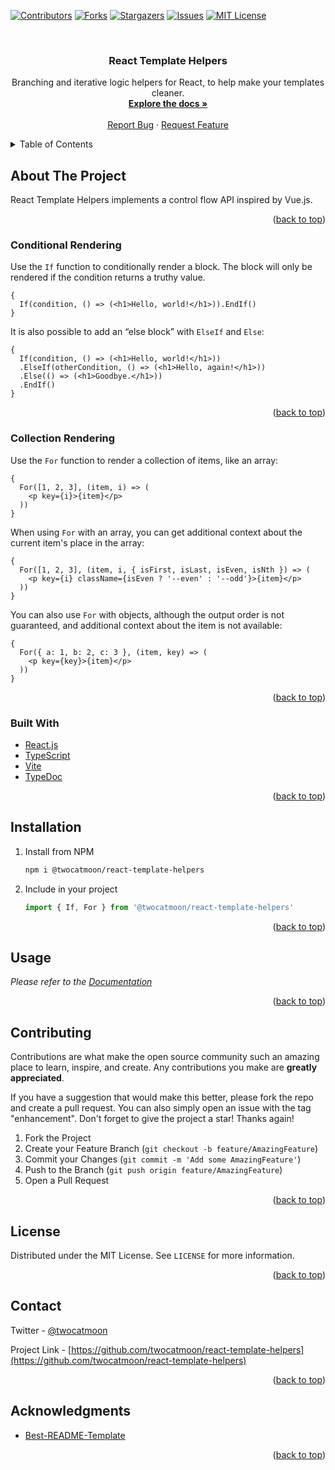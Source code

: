 <div id="top"></div>

[![Contributors][contributors-shield]][contributors-url]
[![Forks][forks-shield]][forks-url]
[![Stargazers][stars-shield]][stars-url]
[![Issues][issues-shield]][issues-url]
[![MIT License][license-shield]][license-url]



<!-- PROJECT LOGO -->
<br />
<div align="center">
  <h3 align="center">React Template Helpers</h3>

  <p align="center">
    Branching and iterative logic helpers for React, to help make your templates cleaner.
    <br />
    <a href="https://github.com/twocatmoon/react-template-helpers"><strong>Explore the docs »</strong></a>
    <br />
    <br />
    <a href="https://github.com/twocatmoon/react-template-helpers/issues">Report Bug</a>
    ·
    <a href="https://github.com/twocatmoon/react-template-helpers/issues">Request Feature</a>
  </p>
</div>



<!-- TABLE OF CONTENTS -->
<details>
  <summary>Table of Contents</summary>
  <ol>
    <li>
      <a href="#about-the-project">About The Project</a>
      <ul>
        <li><a href="#conditional-rendering">Conditional Rendering</a></li>
        <li><a href="#collection-rendering">Collection Rendering</a></li>
        <li><a href="#built-with">Built With</a></li>
      </ul>
    </li>
    <li><a href="#installation">Installation</a></li>
    <li><a href="#usage">Usage</a></li>
    <li><a href="#contributing">Contributing</a></li>
    <li><a href="#license">License</a></li>
    <li><a href="#contact">Contact</a></li>
    <li><a href="#acknowledgments">Acknowledgments</a></li>
  </ol>
</details>



<!-- ABOUT THE PROJECT -->
## About The Project

React Template Helpers implements a control flow API inspired by Vue.js. 

<p align="right">(<a href="#top">back to top</a>)</p>



### Conditional Rendering

Use the `If` function to conditionally render a block. The block will only be rendered if the condition returns a truthy value.

```tsx
{ 
  If(condition, () => (<h1>Hello, world!</h1>)).EndIf()
}
```

It is also possible to add an “else block” with `ElseIf` and `Else`:

```tsx
{ 
  If(condition, () => (<h1>Hello, world!</h1>))
  .ElseIf(otherCondition, () => (<h1>Hello, again!</h1>))
  .Else(() => (<h1>Goodbye.</h1>))
  .EndIf() 
}
```

<p align="right">(<a href="#top">back to top</a>)</p>



### Collection Rendering

Use the `For` function to render a collection of items, like an array:

```tsx
{
  For([1, 2, 3], (item, i) => (
    <p key={i}>{item}</p>
  ))
}
```

When using `For` with an array, you can get additional context about the current item's place in the array:

```tsx
{
  For([1, 2, 3], (item, i, { isFirst, isLast, isEven, isNth }) => (
    <p key={i} className={isEven ? '--even' : '--odd'}>{item}</p>
  ))
}
```

You can also use `For` with objects, although the output order is not guaranteed, and additional context about the item is not available:

```tsx
{
  For({ a: 1, b: 2, c: 3 }, (item, key) => (
    <p key={key}>{item}</p>
  ))
}
```

<p align="right">(<a href="#top">back to top</a>)</p>



### Built With

* [React.js](https://reactjs.org/)
* [TypeScript](https://www.typescriptlang.org/)
* [Vite](https://vitejs.dev/)
* [TypeDoc](https://typedoc.org/)

<p align="right">(<a href="#top">back to top</a>)</p>


<!-- INSTALLATION -->
## Installation

1. Install from NPM
   ```sh
   npm i @twocatmoon/react-template-helpers
   ```
2. Include in your project
   ```ts
   import { If, For } from '@twocatmoon/react-template-helpers'
   ```

<p align="right">(<a href="#top">back to top</a>)</p>



<!-- USAGE EXAMPLES -->
## Usage

_Please refer to the [Documentation](https://twocatmoon.github.io/react-template-helpers)_

<p align="right">(<a href="#top">back to top</a>)</p>



<!-- CONTRIBUTING -->
## Contributing

Contributions are what make the open source community such an amazing place to learn, inspire, and create. Any contributions you make are **greatly appreciated**.

If you have a suggestion that would make this better, please fork the repo and create a pull request. You can also simply open an issue with the tag "enhancement".
Don't forget to give the project a star! Thanks again!

1. Fork the Project
2. Create your Feature Branch (`git checkout -b feature/AmazingFeature`)
3. Commit your Changes (`git commit -m 'Add some AmazingFeature'`)
4. Push to the Branch (`git push origin feature/AmazingFeature`)
5. Open a Pull Request

<p align="right">(<a href="#top">back to top</a>)</p>



<!-- LICENSE -->
## License

Distributed under the MIT License. See `LICENSE` for more information.

<p align="right">(<a href="#top">back to top</a>)</p>



<!-- CONTACT -->
## Contact

Twitter - [@twocatmoon](https://twitter.com/twocatmoon)

Project Link - [https://github.com/twocatmoon/react-template-helpers](https://github.com/twocatmoon/react-template-helpers)

<p align="right">(<a href="#top">back to top</a>)</p>



<!-- ACKNOWLEDGMENTS -->
## Acknowledgments

* [Best-README-Template](https://github.com/othneildrew/Best-README-Template)

<p align="right">(<a href="#top">back to top</a>)</p>



<!-- MARKDOWN LINKS & IMAGES -->
<!-- https://www.markdownguide.org/basic-syntax/#reference-style-links -->
[contributors-shield]: https://img.shields.io/github/contributors/twocatmoon/react-template-helpers.svg?style=for-the-badge
[contributors-url]: https://github.com/twocatmoon/react-template-helpers/graphs/contributors
[forks-shield]: https://img.shields.io/github/forks/twocatmoon/react-template-helpers.svg?style=for-the-badge
[forks-url]: https://github.com/twocatmoon/react-template-helpers/network/members
[stars-shield]: https://img.shields.io/github/stars/twocatmoon/react-template-helpers.svg?style=for-the-badge
[stars-url]: https://github.com/twocatmoon/react-template-helpers/stargazers
[issues-shield]: https://img.shields.io/github/issues/twocatmoon/react-template-helpers.svg?style=for-the-badge
[issues-url]: https://github.com/twocatmoon/react-template-helpers/issues
[license-shield]: https://img.shields.io/github/license/twocatmoon/react-template-helpers.svg?style=for-the-badge
[license-url]: https://github.com/twocatmoon/react-template-helpers/blob/master/LICENSE.txt
[linkedin-shield]: https://img.shields.io/badge/-LinkedIn-black.svg?style=for-the-badge&logo=linkedin&colorB=555
